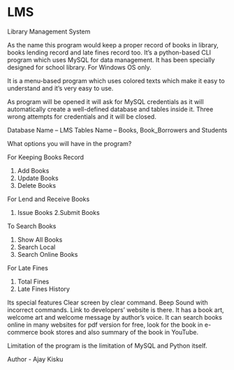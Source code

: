 # LMS
Library Management System

As the name this program would keep a proper record of books in library, 
books lending record and late fines record too. It’s a python-based CLI program 
which uses MySQL for data management. It has been specially designed for 
school library. For Windows OS only.

It is a menu-based program which uses colored texts which make it easy to 
understand and it’s very easy to use. 

As program will be opened it will ask for MySQL credentials as it will 
automatically create a well-defined database and tables inside it. Three wrong 
attempts for credentials and it will be closed.

Database Name – LMS
Tables Name – Books, Book_Borrowers and Students 

What options you will have in the program?

For Keeping Books Record
1. Add Books
2. Update Books
3. Delete Books

For Lend and Receive Books
1. Issue Books
2.Submit Books

To Search Books
1. Show All Books
2. Search Local
3. Search Online Books

For Late Fines
1. Total Fines
2. Late Fines History

Its special features
Clear screen by clear command.
Beep Sound with incorrect commands.
Link to developers’ website is there.
It has a book art, welcome art and welcome message by author’s voice.
It can search books online in many websites for pdf version for free, look for 
the book in e-commerce book stores and also summary of the book in 
YouTube.

Limitation of the program is the limitation of MySQL and Python itself.

Author - Ajay Kisku
